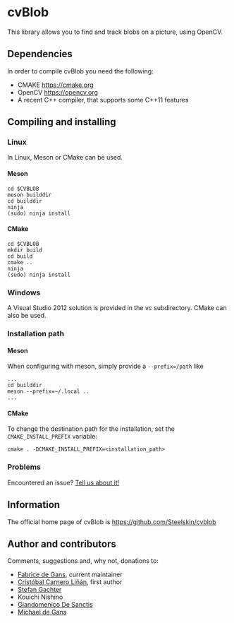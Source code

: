 # cvBlob

This library allows you to find and track blobs on a picture, using OpenCV.

## Dependencies

In order to compile cvBlob you need the following:

* CMAKE https://cmake.org
* OpenCV  https://opencv.org
* A recent C++ compiler, that supports some C++11 features

## Compiling and installing

### Linux

In Linux, Meson or CMake can be used.

#### Meson

```shell
cd $CVBLOB
meson builddir
cd builddir
ninja
(sudo) ninja install
```

#### CMake

```shell
cd $CVBLOB
mkdir build
cd build
cmake ..
ninja
(sudo) ninja install
```

### Windows

A Visual Studio 2012 solution is provided in the vc subdirectory. CMake can also be used.

### Installation path

#### Meson

When configuring with meson, simply provide a `--prefix=/path` like
```shell
...
cd builddir
meson --prefix=~/.local ..
...
```

#### CMake

To change the destination path for the installation, set the `CMAKE_INSTALL_PREFIX` variable:
```shell
cmake . -DCMAKE_INSTALL_PREFIX=<installation_path>
```

### Problems

Encountered an issue? [Tell us about it!](https://github.com/Steelskin/cvblob/issues)

## Information

The official home page of cvBlob is https://github.com/Steelskin/cvblob

## Author and contributors

Comments, suggestions and, why not, donations to:

* [Fabrice de Gans](mailto:fabrice.degans@gmail.com), current maintainer
* [Cristóbal Carnero Liñán](mailto:grendel.ccl@gmail.com), first author
* [Stefan Gachter](http://gachter.name)
* Kouichi Nishino
* [Giandomenico De Sanctis](http://gidesa.altervista.org/)
* [Michael de Gans](https://www.mdegans.dev)
